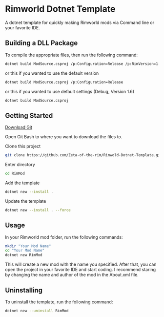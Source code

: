 # Rimworld Dotnet Template
A dotnet template for quickly making Rimworld mods via Command line or your favorite IDE.

## Building a DLL Package
To compile the appropriate files, then run the following command: 
```bash
dotnet build ModSource.csproj /p:Configuration=Release /p:RimVersion=1.4
```
or this if you wanted to use the default version
```bash
dotnet build ModSource.csproj /p:Configuration=Release
```
or this if you wanted to use default settings (Debug, Version 1.6)
```bash
dotnet build ModSource.csproj
```

## Getting Started
[Download Git](https://git-scm.com/)

Open Git Bash to where you want to download the files to. 

Clone this project
```bash
git clone https://github.com/Zeta-of-the-rim/Rimwold-Dotnet-Template.git "RimMod"
```

Enter directory
```bash
cd RimMod
```

Add the template
```bash
dotnet new --install .
```

Update the template
```bash
dotnet new --install . --force
```

## Usage
In your Rimworld mod folder, run the following commands:
```bash
mkdir "Your Mod Name"
cd "Your Mod Name"
dotnet new RimMod
```
This will create a new mod with the name you specified.
After that, you can open the project in your favorite IDE and start coding.
I recommend staring by changing the name and author of the mod in the About.xml file.

## Uninstalling
To uninstall the template, run the following command:
```bash
dotnet new --uninstall RimMod
```